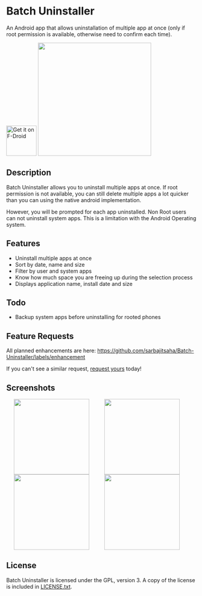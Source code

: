 # Batch Uninstaller
An Android app that allows uninstallation of multiple app at once (only if root permission is available, otherwise need to confirm each time).

<a href="https://f-droid.org/packages/com.saha.batchuninstaller/" target="_blank">
<img src="https://f-droid.org/badge/get-it-on.png" alt="Get it on F-Droid" height="80"/></a>

<img src="screenshots/1.png" width="300">

## Description

Batch Uninstaller allows you to uninstall multiple apps at once. If root permission is not available, you can still delete multiple apps a lot quicker than you can using the native android implementation.
 
However, you will be prompted for each app uninstalled. Non Root users can not uninstall system apps. This is a limitation with the Android Operating system.


## Features

* Uninstall multiple apps at once
* Sort by date, name and size
* Filter by user and system apps
* Know how much space you are freeing up during the selection process
* Displays application name, install date and size

## Todo

* Backup system apps before uninstalling for rooted phones

## Feature Requests

All planned enhancements are here: https://github.com/sarbajitsaha/Batch-Uninstaller/labels/enhancement

If you can't see a similar request, [request yours](https://github.com/sarbajitsaha/Batch-Uninstaller/issues/new) today!


## Screenshots

<!--<img src="screenshots/1.png" width="200" hspace="20" align="left">-->
<img src="screenshots/2.png" width="200" hspace="20" align="left">
<img src="screenshots/3.png" width="200" hspace="20" align="left">
<img src="screenshots/4.png" width="200" hspace="20" align="left">
<img src="screenshots/5.png" width="200" hspace="20">

## License

Batch Uninstaller is licensed under the GPL, version 3. A copy of the license is
included in [LICENSE.txt](LICENSE.txt).
